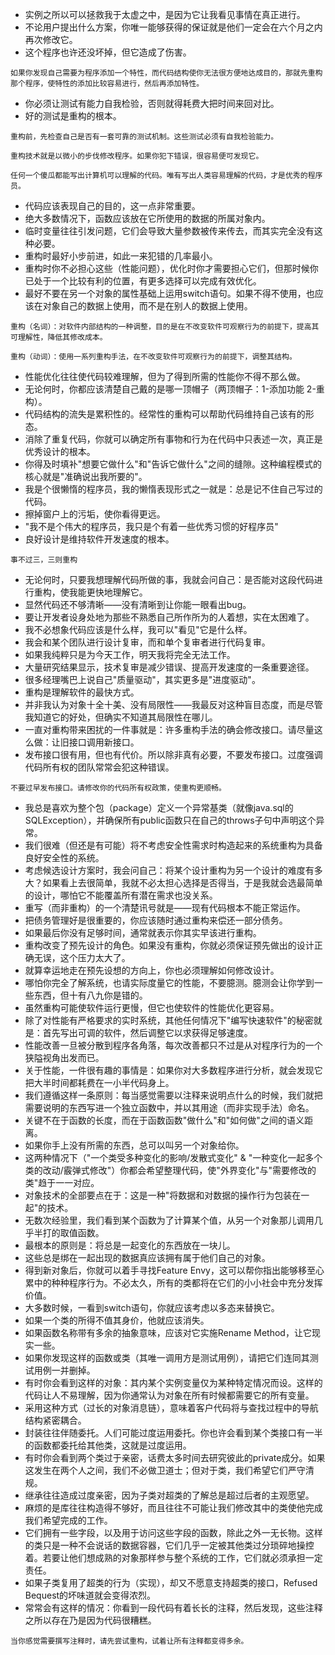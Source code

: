 * 实例之所以可以拯救我于太虚之中，是因为它让我看见事情在真正进行。
* 不论用户提出什么方案，你唯一能够获得的保证就是他们一定会在六个月之内再次修改它。
* 这个程序也许还没坏掉，但它造成了伤害。

```
如果你发现自己需要为程序添加一个特性，而代码结构使你无法很方便地达成目的，那就先重构那个程序，使特性的添加比较容易进行，然后再添加特性。
```

* 你必须让测试有能力自我检验，否则就得耗费大把时间来回对比。
* 好的测试是重构的根本。

```
重构前，先检查自己是否有一套可靠的测试机制。这些测试必须有自我检验能力。
```

```
重构技术就是以微小的步伐修改程序。如果你犯下错误，很容易便可发现它。
```

```
任何一个傻瓜都能写出计算机可以理解的代码。唯有写出人类容易理解的代码，才是优秀的程序员。
```

* 代码应该表现自己的目的，这一点非常重要。
* 绝大多数情况下，函数应该放在它所使用的数据的所属对象内。
* 临时变量往往引发问题，它们会导致大量参数被传来传去，而其实完全没有这种必要。
* 重构时最好小步前进，如此一来犯错的几率最小。
* 重构时你不必担心这些（性能问题），优化时你才需要担心它们，但那时候你已处于一个比较有利的位置，有更多选择可以完成有效优化。
* 最好不要在另一个对象的属性基础上运用switch语句。如果不得不使用，也应该在对象自己的数据上使用，而不是在别人的数据上使用。

```
重构（名词）：对软件内部结构的一种调整，目的是在不改变软件可观察行为的前提下，提高其可理解性，降低其修改成本。
```

```
重构（动词）：使用一系列重构手法，在不改变软件可观察行为的前提下，调整其结构。
```

* 性能优化往往使代码较难理解，但为了得到所需的性能你不得不那么做。
* 无论何时，你都应该清楚自己戴的是哪一顶帽子（两顶帽子：1-添加功能 2-重构）。
* 代码结构的流失是累积性的。经常性的重构可以帮助代码维持自己该有的形态。
* 消除了重复代码，你就可以确定所有事物和行为在代码中只表述一次，真正是优秀设计的根本。
* 你得及时填补"想要它做什么"和"告诉它做什么"之间的缝隙。这种编程模式的核心就是"准确说出我所要的"。
* 我是个很懒惰的程序员，我的懒惰表现形式之一就是：总是记不住自己写过的代码。
* 擦掉窗户上的污垢，使你看得更远。
* "我不是个伟大的程序员，我只是个有着一些优秀习惯的好程序员"
* 良好设计是维持软件开发速度的根本。

```
事不过三，三则重构
```

* 无论何时，只要我想理解代码所做的事，我就会问自己：是否能对这段代码进行重构，使我能更快地理解它。
* 显然代码还不够清晰——没有清晰到让你能一眼看出bug。
* 要让开发者设身处地为那些不熟悉自己所作所为的人着想，实在太困难了。
* 我不必想象代码应该是什么样，我可以"看见"它是什么样。
* 我会和某个团队进行设计复审，而和单个复审者进行代码复审。
* 如果我纯粹只是为今天工作，明天我将完全无法工作。
* 大量研究结果显示，技术复审是减少错误、提高开发速度的一条重要途径。
* 很多经理嘴巴上说自己"质量驱动"，其实更多是"进度驱动"。
* 重构是理解软件的最快方式。
* 并非我认为对象十全十美、没有局限性——我最反对这种盲目态度，而是尽管我知道它的好处，但确实不知道其局限性在哪儿。
* 一直对重构带来困扰的一件事就是：许多重构手法的确会修改接口。请尽量这么做：让旧接口调用新接口。
* 发布接口很有用，但也有代价。所以除非真有必要，不要发布接口。过度强调代码所有权的团队常常会犯这种错误。

```
不要过早发布接口。请修改你的代码所有权政策，使重构更顺畅。
```

* 我总是喜欢为整个包（package）定义一个异常基类（就像java.sql的SQLException），并确保所有public函数只在自己的throws子句中声明这个异常。
* 我们很难（但还是有可能）将不考虑安全性需求时构造起来的系统重构为具备良好安全性的系统。
* 考虑候选设计方案时，我会问自己：将某个设计重构为另一个设计的难度有多大？如果看上去很简单，我就不必太担心选择是否得当，于是我就会选最简单的设计，哪怕它不能覆盖所有潜在需求也没关系。
* 重写（而非重构）的一个清楚讯号就是——现有代码根本不能正常运作。
* 把债务管理好是很重要的，你应该随时通过重构来偿还一部分债务。
* 如果最后你没有足够时间，通常就表示你其实早该进行重构。
* 重构改变了预先设计的角色。如果没有重构，你就必须保证预先做出的设计正确无误，这个压力太大了。
* 就算幸运地走在预先设想的方向上，你也必须理解如何修改设计。
* 哪怕你完全了解系统，也请实际度量它的性能，不要臆测。臆测会让你学到一些东西，但十有八九你是错的。
* 虽然重构可能使软件运行更慢，但它也使软件的性能优化更容易。
* 除了对性能有严格要求的实时系统，其他任何情况下"编写快速软件"的秘密就是：首先写出可调的软件，然后调整它以求获得足够速度。
* 性能改善一旦被分散到程序各角落，每次改善都只不过是从对程序行为的一个狭隘视角出发而已。
* 关于性能，一件很有趣的事情是：如果你对大多数程序进行分析，就会发现它把大半时间都耗费在一小半代码身上。
* 我们遵循这样一条原则：每当感觉需要以注释来说明点什么的时候，我们就把需要说明的东西写进一个独立函数中，并以其用途（而非实现手法）命名。
* 关键不在于函数的长度，而在于函数函数"做什么"和"如何做"之间的语义距离。
* 如果你手上没有所需的东西，总可以叫另一个对象给你。
* 这两种情况下（"一个类受多种变化的影响/发散式变化" & "一种变化一起多个类的改动/霰弹式修改"）你都会希望整理代码，使"外界变化"与"需要修改的类"趋于一一对应。
* 对象技术的全部要点在于：这是一种"将数据和对数据的操作行为包装在一起"的技术。
* 无数次经验里，我们看到某个函数为了计算某个值，从另一个对象那儿调用几乎半打的取值函数。
* 最根本的原则是：将总是一起变化的东西放在一块儿。
* 这些总是绑在一起出现的数据真应该拥有属于他们自己的对象。
* 得到新对象后，你就可以着手寻找Feature Envy，这可以帮你指出能够移至心累中的种种程序行为。不必太久，所有的类都将在它们的小小社会中充分发挥价值。
* 大多数时候，一看到switch语句，你就应该考虑以多态来替换它。
* 如果一个类的所得不值其身价，他就应该消失。
* 如果函数名称带有多余的抽象意味，应该对它实施Rename Method，让它现实一些。
* 如果你发现这样的函数或类（其唯一调用方是测试用例），请把它们连同其测试用例一并删掉。
* 有时你会看到这样的对象：其内某个实例变量仅为某种特定情况而设。这样的代码让人不易理解，因为你通常认为对象在所有时候都需要它的所有变量。
* 采用这种方式（过长的对象消息链），意味着客户代码将与查找过程中的导航结构紧密耦合。
* 封装往往伴随委托。人们可能过度运用委托。你也许会看到某个类接口有一半的函数都委托给其他类，这就是过度运用。
* 有时你会看到两个类过于亲密，话费太多时间去研究彼此的private成分。如果这发生在两个人之间，我们不必做卫道士；但对于类，我们希望它们严守清规。
* 继承往往造成过度亲密，因为子类对超类的了解总是超过后者的主观愿望。
* 麻烦的是库往往构造得不够好，而且往往不可能让我们修改其中的类使他完成我们希望完成的工作。
* 它们拥有一些字段，以及用于访问这些字段的函数，除此之外一无长物。这样的类只是一种不会说话的数据容器，它们几乎一定被其他类过分琐碎地操控着。若要让他们想成熟的对象那样参与整个系统的工作，它们就必须承担一定责任。
* 如果子类复用了超类的行为（实现），却又不愿意支持超类的接口，Refused Bequest的坏味道就会变得浓烈。
* 常常会有这样的情况：你看到一段代码有着长长的注释，然后发现，这些注释之所以存在乃是因为代码很糟糕。

```
当你感觉需要撰写注释时，请先尝试重构，试着让所有注释都变得多余。
```
